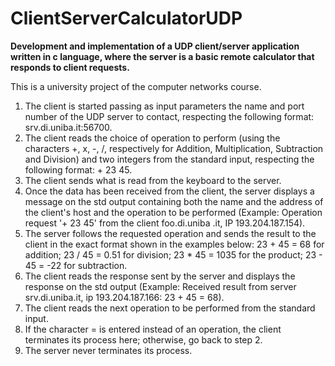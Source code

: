 # ClientServerCalculatorUDP
<b>Development and implementation of a UDP client/server application written in c language, where the server is a basic remote calculator that responds to client requests.</b>

This is a university project of the computer networks course.

1) The client is started passing as input parameters the name and port number of the UDP server to contact, respecting the following format: srv.di.uniba.it:56700.
2) The client reads the choice of operation to perform (using the characters +, x, -, /, respectively for Addition, Multiplication, Subtraction and Division) and two integers from the standard input, respecting the following format: + 23 45.
3) The client sends what is read from the keyboard to the server.
4) Once the data has been received from the client, the server displays a message on the std output containing both the name and the address of the client's host and the operation to be performed (Example: Operation request '+ 23 45' from the client foo.di.uniba .it, IP 193.204.187.154).
5) The server follows the requested operation and sends the result to the client in the exact format shown in the examples below:
23 + 45 = 68 for addition;
23 / 45 = 0.51 for division;
23 * 45 = 1035 for the product;
23 - 45 = -22 for subtraction.
6) The client reads the response sent by the server and displays the response on the std output (Example: Received result from server srv.di.uniba.it, ip 193.204.187.166: 23 + 45 = 68).
7) The client reads the next operation to be performed from the standard input.
8) If the character = is entered instead of an operation, the client terminates its process here; otherwise, go back to step 2.
9) The server never terminates its process.
